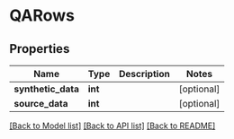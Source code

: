 # QARows

## Properties
Name | Type | Description | Notes
------------ | ------------- | ------------- | -------------
**synthetic_data** | **int** |  | [optional] 
**source_data** | **int** |  | [optional] 

[[Back to Model list]](../README.md#documentation-for-models) [[Back to API list]](../README.md#documentation-for-api-endpoints) [[Back to README]](../README.md)

